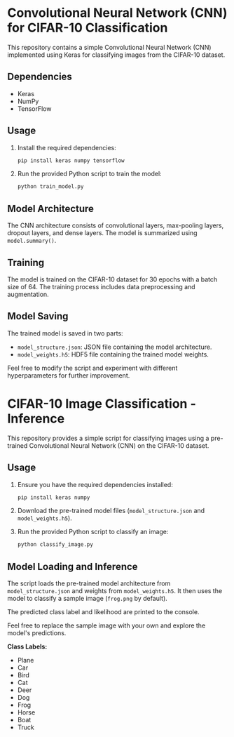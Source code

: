 # Convolutional Neural Network (CNN) for CIFAR-10 Classification

This repository contains a simple Convolutional Neural Network (CNN) implemented using Keras for classifying images from the CIFAR-10 dataset.

## Dependencies
- Keras
- NumPy
- TensorFlow

## Usage
1. Install the required dependencies:

   ```bash
   pip install keras numpy tensorflow
   ```

2. Run the provided Python script to train the model:

   ```python
   python train_model.py
   ```

## Model Architecture
The CNN architecture consists of convolutional layers, max-pooling layers, dropout layers, and dense layers. The model is summarized using `model.summary()`.

## Training
The model is trained on the CIFAR-10 dataset for 30 epochs with a batch size of 64. The training process includes data preprocessing and augmentation.

## Model Saving
The trained model is saved in two parts:
- `model_structure.json`: JSON file containing the model architecture.
- `model_weights.h5`: HDF5 file containing the trained model weights.

Feel free to modify the script and experiment with different hyperparameters for further improvement.



# CIFAR-10 Image Classification - Inference

This repository provides a simple script for classifying images using a pre-trained Convolutional Neural Network (CNN) on the CIFAR-10 dataset.

## Usage
1. Ensure you have the required dependencies installed:

   ```bash
   pip install keras numpy
   ```

2. Download the pre-trained model files (`model_structure.json` and `model_weights.h5`).

3. Run the provided Python script to classify an image:

   ```python
   python classify_image.py
   ```

## Model Loading and Inference
The script loads the pre-trained model architecture from `model_structure.json` and weights from `model_weights.h5`. It then uses the model to classify a sample image (`frog.png` by default).

The predicted class label and likelihood are printed to the console.

Feel free to replace the sample image with your own and explore the model's predictions.

**Class Labels:**
- Plane
- Car
- Bird
- Cat
- Deer
- Dog
- Frog
- Horse
- Boat
- Truck
